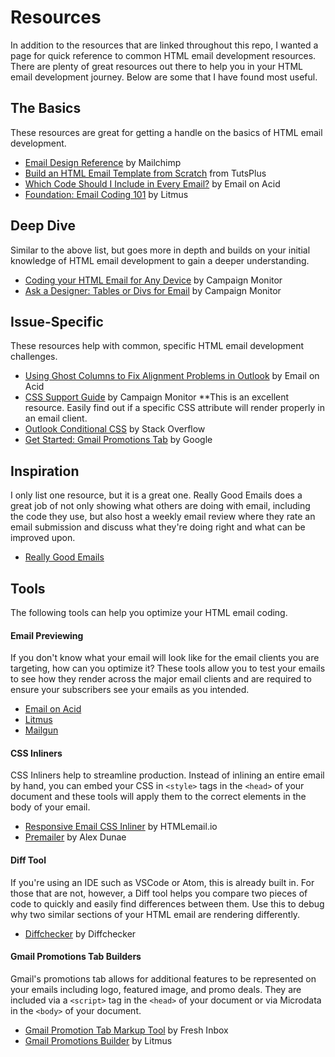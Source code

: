 # Resources

In addition to the resources that are linked throughout this repo, I wanted a page for quick reference to common HTML email development resources. 
There are plenty of great resources out there to help you in your HTML email development journey. Below are some that I have found most useful.


## The Basics

These resources are great for getting a handle on the basics of HTML email development.

- [Email Design Reference](https://templates.mailchimp.com/development/html/) by Mailchimp
- [Build an HTML Email Template from Scratch](https://webdesign.tutsplus.com/articles/build-an-html-email-template-from-scratch--webdesign-12770) from TutsPlus
- [Which Code Should I Include in Every Email?](https://www.emailonacid.com/blog/article/email-development/which-code-should-i-include-in-every-email/) by Email on Acid
- [Foundation: Email Coding 101](https://litmus.com/community/learning/13-foundations-email-coding-101) by Litmus


## Deep Dive

Similar to the above list, but goes more in depth and builds on your initial knowledge of HTML email development to gain a deeper understanding.

- [Coding your HTML Email for Any Device](https://www.campaignmonitor.com/dev-resources/guides/coding-html-emails/) by Campaign Monitor
- [Ask a Designer: Tables or Divs for Email](https://www.campaignmonitor.com/blog/email-marketing/2019/04/ask-a-designer-tables-or-divs-for-email/#:~:text=Proper%20coding%20is%20really%20important,design%20issues%2C%20including%20padding%20problems.) by Campaign Monitor


## Issue-Specific

These resources help with common, specific HTML email development challenges. 

- [Using Ghost Columns to Fix Alignment Problems in Outlook](https://www.emailonacid.com/blog/article/email-development/using-ghost-columns-to-fix-alignment-problems-in-outlook/) by Email on Acid
- [CSS Support Guide](https://www.campaignmonitor.com/css/) by Campaign Monitor **This is an excellent resource. Easily find out if a specific CSS attribute will render properly in an email client.
- [Outlook Conditional CSS](https://stackoverflow.design/email/base/mso/) by Stack Overflow
- [Get Started: Gmail Promotions Tab](https://developers.google.com/gmail/promotab/overview) by Google


## Inspiration

I only list one resource, but it is a great one. Really Good Emails does a great job of not only showing what others are doing with email, including the code they use, but also host a weekly email review where they rate an email submission and discuss what they're doing right and what can be improved upon.

- [Really Good Emails](https://reallygoodemails.com/)


## Tools

The following tools can help you optimize your HTML email coding.


#### Email Previewing

If you don't know what your email will look like for the email clients you are targeting, how can you optimize it? These tools allow you to test your emails to see how they render across the major email clients and are required to ensure your subscribers see your emails as you intended.

- [Email on Acid](https://www.emailonacid.com/)
- [Litmus](https://www.litmus.com/)
- [Mailgun](https://www.mailgun.com/email-testing-tool/)


#### CSS Inliners

CSS Inliners help to streamline production. Instead of inlining an entire email by hand, you can embed your CSS in `<style>` tags in the `<head>` of your document and these tools will apply them to the correct elements in the body of your email. 

- [Responsive Email CSS Inliner](https://htmlemail.io/inline/) by HTMLemail.io  
- [Premailer](https://www.mrtemplates.com/premailer/) by Alex Dunae


#### Diff Tool

If you're using an IDE such as VSCode or Atom, this is already built in. For those that are not, however, a Diff tool helps you compare two pieces of code to quickly and easily find differences between them. Use this to debug why two similar sections of your HTML email are rendering differently.

- [Diffchecker](https://www.diffchecker.com/) by Diffchecker


#### Gmail Promotions Tab Builders

Gmail's promotions tab allows for additional features to be represented on your emails including logo, featured image, and promo deals. They are included via a `<script>` tag in the `<head>` of your document or via Microdata in the `<body>` of your document.

- [Gmail Promotion Tab Markup Tool](https://freshinbox.com/tools/gmailpromotab/) by Fresh Inbox
- [Gmail Promotions Builder](https://litmus.com/community/gmail-promotions-builder) by Litmus

